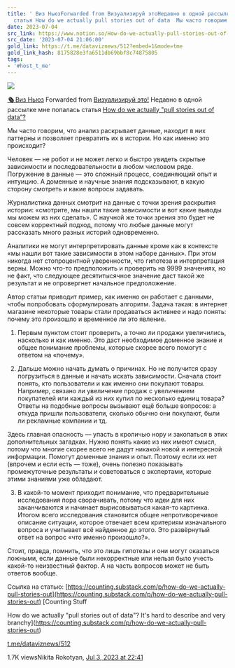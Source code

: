 ```yaml
---
title: ' Виз НьюзForwarded from Визуализируй этоНедавно в одной рассылке мне попалась
  статья How do we actually pull stories out of data  Мы часто говорим что'
date: 2023-07-04
src_link: https://www.notion.so/How-do-we-actually-pull-stories-out-of-data-49882d68433e4260a32d6741dbd0a2b6
src_date: '2023-07-04 21:06:00'
gold_link: https://t.me/dataviznews/512?embed=1&mode=tme
gold_link_hash: 8175828e3fa6511db69bbf8c74875805
tags:
- '#host_t_me'
---
```




[*![](https://cdn4.cdn-telegram.org/file/Sv00WG8hKU-eQbCkCvk4RR5Hspefdv5BnYHABPasDHaQsnTjIT2Ux2CW9roreOoPuwn3adYqQmQLP80VXVHBwkNSn8naNUDXXGMhf3XW3E_-1O4izY25T_a8Dd7Lj1b-36cA6OI0P6WOVC_2BDdIXk0mV_SZCnHgUhSYBc1SicChaC0SB_oDGaszb1Uxkv7ZdntSzgYjmCKy3ZcHy6LIz5GuaMydtpFTZLIbeA-4iIfSXI0bVp4MkgHqPpxPp4JvpNnRrz8ez8pKZsWKKWPpW4RVHjqAJsWF1PFyuvp2PKH-uJksBGiVdd0jIJeFzzlbCJLZVZVA7a9y4PbtGEZHtQ.jpg)*](https://t.me/dataviznews)



[***🗞*** Виз Ньюз](https://t.me/dataviznews)
Forwarded from [Визуализируй это!](https://t.me/visualize_it/81)
Недавно в одной рассылке мне попалась статья [How do we actually "pull stories out of data”?](https://counting.substack.com/p/how-do-we-actually-pull-stories-out)  
  
Мы часто говорим, что анализ раскрывает данные, находит в них паттерны и позволяет превратить их в истории. Но как именно это происходит?  
  
Человек — не робот и не может легко и быстро увидеть скрытые зависимости и последовательности в любом числовом ряде. Погружение в данные — это сложный процесс, соединяющий опыт и интуицию. А доменные и научные знания подсказывают, в какую сторону смотреть и какие вопросы задавать.  
  
Журналистика данных смотрит на данные с точки зрения раскрытия истории: «смотрите, мы нашли такие зависимости и вот какие выводы мы можем из них сделать». С научной же точки зрения это будет не совсем корректный подход, потому что любые данные могут рассказать много разных историй одновременно.  
  
Аналитики не могут интерпретировать данные кроме как в контексте «мы нашли вот такие зависимости в этом наборе данных». При этом никогда нет стопроцентной уверенности, что гипотеза и интерпретация верны. Можно что-то предположить и проверить на 9999 значениях, но не факт, что следующее десятитысячное значение даст такой же результат и не опровергнет начальное предположение.  
  
Автор статьи приводит пример, как именно он работает с данными, чтобы попробовать сформулировать алгоритм. Задача такая: в интернет магазине некоторые товары стали продаваться активнее и надо понять: почему это произошло и временное ли это явление.  
  
1. Первым пунктом стоит проверить, а точно ли продажи увеличились, насколько и как именно. Это даст необходимое доменное знание и общее понимание проблемы, которые скорее всего помогут с ответом на «почему».  
  
2. Дальше можно начать думать о причинах. Но не получится сразу погрузиться в данные и начать искать зависимости. Сначала стоит понять, кто пользователи и как именно они покупают товары. Например, связано ли увеличение продаж с увеличением покупателей или каждый из них купил по несколько единиц товара? Ответы на подобные вопросы вызывают ещё больше вопросов: а откуда пришли пользователи, сколько обычно они покупают, были ли рекламные компании и тд.  
  
Здесь главная опасность — упасть в кроличью нору и закопаться в этих дополнительных загадках. Нужно понять какие из них имеют смысл, потому что многие скорее всего не дадут никакой новой и интересной информации. Помогут доменные знания и опыт. Поэтому если их нет (впрочем и если есть — тоже), очень полезно показывать промежуточные результаты и советоваться с экспертами, которые этими знаниями уже обладают.  
  
3. В какой-то момент приходит понимание, что предварительные исследования пора сворачивать, потому что идеи для них заканчиваются и начинает вырисовываться какая-то картинка. Итогом всего исследования становится общее непротиворечивое описание ситуации, которое отвечает всем критериям изначального вопроса и учитывает всё найденное до этого. Это развёрнутый ответ на вопрос «что именно произошло?».  
  
Стоит, правда, помнить, что это лишь гипотезы и они могут оказаться ложными, если данные были некорректные или нельзя было учесть какой-то неизвестный фактор. А на часть вопросов может не быть ответов вообще.  
  
Ссылка на статью: [https://counting.substack.com/p/how-do-we-actually-pull-stories-out](https://counting.substack.com/p/how-do-we-actually-pull-stories-out)
[Counting Stuff

How do we actually "pull stories out of data"?
It's hard to describe and very branchy](https://counting.substack.com/p/how-do-we-actually-pull-stories-out)

[t.me/dataviznews/512](https://t.me/dataviznews/512)

1.7K viewsNikita Rokotyan, [Jul 3, 2023 at 22:41](https://t.me/dataviznews/512)